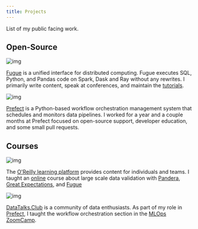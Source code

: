 ```yaml
---
title: Projects
---
```


List of my public facing work.

## Open-Source

![img](/images/projects/fugue.png)

[Fugue](https://github.com/fugue-project/fugue) is a unified interface for distributed computing. Fugue executes SQL, Python, and Pandas code on Spark, Dask and Ray without any rewrites. I primarily write content, speak at conferences, and maintain the [tutorials](https://fugue-tutorials.readthedocs.io/). 

![img](/images/projects/prefect.png)

[Prefect](https://github.com/PrefectHQ/prefect) is a Python-based workflow orchestration management system that schedules and monitors data pipelines. I worked for a year and a couple months at Prefect focused on open-source support, developer education, and some small pull requests.

## Courses

![img](/images/projects/oreilly.png)

The [O'Reilly learning platform](https://www.oreilly.com/online-learning/)  provides content for individuals and teams. I taught an [online](https://www.oreilly.com/live-events/testing-data-pipelines-with-data-validation/0636920061252/0636920075459/) course about large scale data validation with [Pandera](https://github.com/unionai-oss/pandera), [Great Expectations](https://github.com/great-expectations/great_expectations), and [Fugue](https://github.com/fugue-project/fugue/)

![img](/images/projects/datatalks_club.png)

[DataTalks.Club](https://datatalks.club/) is a community of data enthusiasts. As part of my role in [Prefect](https://github.com/PrefectHQ/prefect), I taught the workflow orchestration section in the [MLOps ZoomCamp](https://github.com/DataTalksClub/mlops-zoomcamp). 